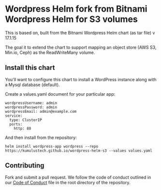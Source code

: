 # Wordpress Helm fork from Bitnami Wordpress Helm for S3 volumes

This is based on, built from the Bitnami Wordpress Helm chart (as tar file) v 17.1.15

The goal it to extend the chart to support mapping an object store (AWS S3, Min.io, Ceph) as the
ReadWriteMany volume.


## Install this chart

You'll want to configure this chart to install a WordPress instance along with a Mysql database (default).

Create a values.yaml document for your particular app:

```
wordpressUsername: admin
wordpressPassword: admin
wordpressEmail: admin@example.com
service:
  type: ClusterIP
  ports:
    http: 80
```

And then install from the repository:

```
helm install wordpress-app wordpress --repo https://kumulustech.github.io/wordpress-helm-s3 --values values.yaml
```

## Contributing

Fork and submit a pull request.  We follow the code of conduct outlined in our [Code of Conduct](CODEOFCONDUCT.md) file in the root directory of the repository.
